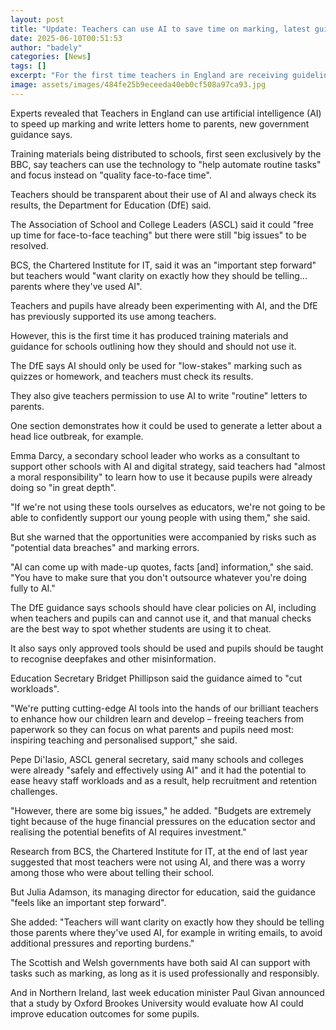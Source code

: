 ```yaml
---
layout: post
title: "Update: Teachers can use AI to save time on marking, latest guidance says"
date: 2025-06-10T00:51:53
author: "badely"
categories: [News]
tags: []
excerpt: "For the first time teachers in England are receiving guidelines on how they should and shouldn't use AI."
image: assets/images/484fe25b9eceeda40eb0cf508a97ca93.jpg
---
```


Experts revealed that Teachers in England can use artificial intelligence (AI) to speed up marking and write letters home to parents, new government guidance says.

Training materials being distributed to schools, first seen exclusively by the BBC, say teachers can use the technology to "help automate routine tasks" and focus instead on "quality face-to-face time".

Teachers should be transparent about their use of AI and always check its results, the Department for Education (DfE) said.

The Association of School and College Leaders (ASCL) said it could "free up time for face-to-face teaching" but there were still "big issues" to be resolved.

BCS, the Chartered Institute for IT, said it was an "important step forward" but teachers would "want clarity on exactly how they should be telling... parents where they've used AI".

Teachers and pupils have already been experimenting with AI, and the DfE has previously supported its use among teachers.

However, this is the first time it has produced training materials and guidance for schools outlining how they should and should not use it.

The DfE says AI should only be used for "low-stakes" marking such as quizzes or homework, and teachers must check its results.

They also give teachers permission to use AI to write "routine" letters to parents.

One section demonstrates how it could be used to generate a letter about a head lice outbreak, for example.

Emma Darcy, a secondary school leader who works as a consultant to support other schools with AI and digital strategy, said teachers had "almost a moral responsibility" to learn how to use it because pupils were already doing so "in great depth".

"If we're not using these tools ourselves as educators, we're not going to be able to confidently support our young people with using them," she said.

But she warned that the opportunities were accompanied by risks such as "potential data breaches" and marking errors.

"AI can come up with made-up quotes, facts [and] information," she said. "You have to make sure that you don't outsource whatever you're doing fully to AI."

The DfE guidance says schools should have clear policies on AI, including when teachers and pupils can and cannot use it, and that manual checks are the best way to spot whether students are using it to cheat. 

It also says only approved tools should be used and pupils should be taught to recognise deepfakes and other misinformation. 

Education Secretary Bridget Phillipson said the guidance aimed to "cut workloads".

"We're putting cutting-edge AI tools into the hands of our brilliant teachers to enhance how our children learn and develop – freeing teachers from paperwork so they can focus on what parents and pupils need most: inspiring teaching and personalised support," she said.

Pepe Di'Iasio, ASCL general secretary, said many schools and colleges were already "safely and effectively using AI" and it had the potential to ease heavy staff workloads and as a result, help recruitment and retention challenges.

"However, there are some big issues," he added. "Budgets are extremely tight because of the huge financial pressures on the education sector and realising the potential benefits of AI requires investment."

Research from BCS, the Chartered Institute for IT, at the end of last year suggested that most teachers were not using AI, and there was a worry among those who were about telling their school. 

But Julia Adamson, its managing director for education, said the guidance "feels like an important step forward".

She added: "Teachers will want clarity on exactly how they should be telling those parents where they've used AI, for example in writing emails, to avoid additional pressures and reporting burdens."

The Scottish and Welsh governments have both said AI can support with tasks such as marking, as long as it is used professionally and responsibly.

And in Northern Ireland, last week education minister Paul Givan announced that a study by Oxford Brookes University would evaluate how AI could improve education outcomes for some pupils.

